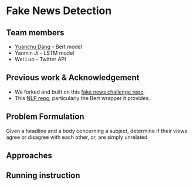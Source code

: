 # Fake News Detection

## Team members

* [Yuanchu Dang](https://www.linkedin.com/in/yuanchu-dang-6364a562/) - Bert model
* Yanmin Ji - LSTM model
* Wei Luo - Twitter API

## Previous work & Acknowledgement
* We forked and built on this [fake news challenge repo](https://github.com/uclmr/fakenewschallenge).
* This [NLP repo](https://github.com/dmlc/gluon-nlp/), particularly the Bert wrapper it provides. 

## Problem Formulation
Given a headline and a body concerning a subject, determine if their views agree or disagree with each other, or, are simply unrelated. 

## Approaches


## Running instruction
